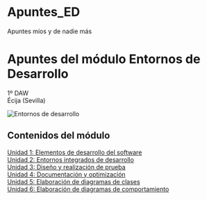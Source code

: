 # Apuntes_ED
Apuntes míos y de nadie más

# Apuntes del módulo Entornos de Desarrollo

1º DAW  
Écija (Sevilla)  

![Entornos de desarrollo](http://jamj2000.github.io/entornosdesarrollo/entornosdesarrollo.png)


## Contenidos del módulo

[Unidad 1: Elementos de desarrollo del software](1.ELEMENTOS.md)   
[Unidad 2: Entornos integrados de desarrollo](2.ENTORNOS.md)  
[Unidad 3: Diseño y realización de prueba](3.PRUEBAS.md)  
[Unidad 4: Documentación y optimización](4.DOCUMENTACION.md)  
[Unidad 5: Elaboración de diagramas de clases](5.DIAGRAMAS_CLASES.md)  
[Unidad 6: Elaboración de diagramas de comportamiento](6.DIAGRAMAS_COMPORTAMIENTO.md)    
